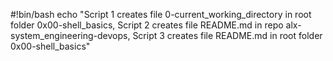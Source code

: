 #!bin/bash
echo "Script 1 creates file 0-current_working_directory in root folder 0x00-shell_basics, Script 2 creates file README.md in repo alx-system_engineering-devops, Script 3 creates file README.md in root folder 0x00-shell_basics"
